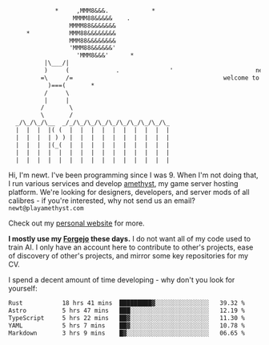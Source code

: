```txt
             *     ,MMM8&&&.            *
                  MMMM88&&&&&    .
                 MMMM88&&&&&&&
     *           MMM88&&&&&&&&
                 MMM88&&&&&&&&
                 'MMM88&&&&&&'
                   'MMM8&&&'      *
          |\___/|
          )     (             .              '                       newty.dev
         =\     /=                                          welcome to my github page (:
           )===(       *
          /     \
          |     |
         /       \
         \       /
  _/\_/\_/\__  _/_/\_/\_/\_/\_/\_/\_/\_/\_/\_
  |  |  |  |( (  |  |  |  |  |  |  |  |  |  |
  |  |  |  | ) ) |  |  |  |  |  |  |  |  |  |
  |  |  |  |(_(  |  |  |  |  |  |  |  |  |  |
  |  |  |  |  |  |  |  |  |  |  |  |  |  |  |
  |  |  |  |  |  |  |  |  |  |  |  |  |  |  |
```

Hi, I'm newt. I've been programming since I was 9. When I'm not doing that, I run various services and develop [amethyst](https://playamethyst.com), my game server hosting platform. We're looking for designers, developers, and server mods of all calibres - if you're interested, why not send us an email? `newt@playamethyst.com`

Check out my [personal website](https://newty.dev) for more.

**I mostly use my [Forgejo](https://git.newty.dev/newt) these days.** I do not want all of my code used to train AI. I only have an account here to contribute to other's projects, ease of discovery of other's projects, and mirror some key repositories for my CV.

I spend a decent amount of time developing - why don't you look for yourself:

<!--START_SECTION:waka-->

```txt
Rust           18 hrs 41 mins  █████████▓░░░░░░░░░░░░░░░   39.32 %
Astro          5 hrs 47 mins   ███░░░░░░░░░░░░░░░░░░░░░░   12.19 %
TypeScript     5 hrs 22 mins   ██▓░░░░░░░░░░░░░░░░░░░░░░   11.30 %
YAML           5 hrs 7 mins    ██▓░░░░░░░░░░░░░░░░░░░░░░   10.78 %
Markdown       3 hrs 9 mins    █▓░░░░░░░░░░░░░░░░░░░░░░░   06.65 %
```

<!--END_SECTION:waka-->
